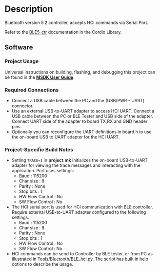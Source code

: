 # Description

Bluetooth version 5.2 controller, accepts HCI commands via Serial Port.

Refer to the [BLE5_ctr](../../../Libraries/Cordio/docs/Applications/BLE5_ctr.md) documentation in the Cordio Library.

## Software

### Project Usage

Universal instructions on building, flashing, and debugging this project can be found in the **[MSDK User Guide](https://analog-devices-msdk.github.io/msdk/USERGUIDE/)**.

### Required Connections
-   Connect a USB cable between the PC and the (USB/PWR - UART) connector.
-   Use an external USB-to-UART adapter to access HCI UART. Connect a USB cable between the PC or BLE Tester
    and USB side of the adapter. Connect UART side of the adapter to board TX,RX and GND header pins.
-   Optionally you can reconfigure the UART definitions in board.h to use the on-board USB to UART 
    adapter for the HCI UART.

### Project-Specific Build Notes
* Setting `TRACE=1` in **project.mk** initializes the on-board USB-to-UART adapter for
viewing the trace messages and interacting with the application. Port uses settings:
    - Baud            : 115200  
    - Char size       : 8  
    - Parity          : None  
    - Stop bits       : 1  
    - HW Flow Control : No  
    - SW Flow Control : No  
* The HCI serial port is used for HCI communication with BLE controller. Require
external USB-to-UART adapter configured to the following settings:
    - Baud            : 115200  
    - Char size       : 8  
    - Parity          : None  
    - Stop bits       : 1
    - HW Flow Control : No
    - SW Flow Control : No
* HCI commands can be send to Controller by BLE tester, or from PC as illustrated in
Tools/Bluetooth/BLE_hci.py. The script has built in help options to describe the usage.
